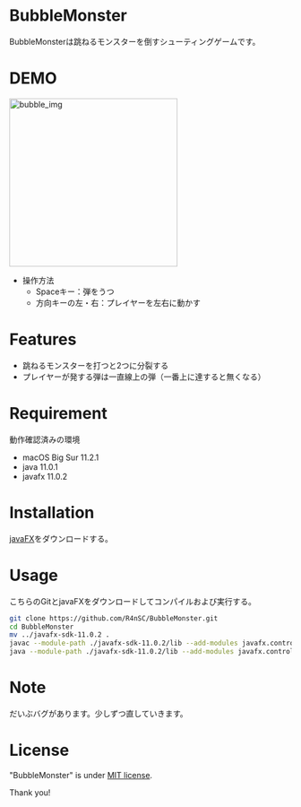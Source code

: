 # BubbleMonster
 
BubbleMonsterは跳ねるモンスターを倒すシューティングゲームです。
 
# DEMO

<img width="300" alt="bubble_img" src="https://user-images.githubusercontent.com/52380218/121849446-4bda9680-cd26-11eb-8943-7f9fe0414aeb.png">

- 操作方法
    - Spaceキー：弾をうつ
    - 方向キーの左・右：プレイヤーを左右に動かす
 
# Features
 
- 跳ねるモンスターを打つと2つに分裂する
- プレイヤーが発する弾は一直線上の弾（一番上に達すると無くなる）
 
# Requirement
 
動作確認済みの環境
 
* macOS Big Sur 11.2.1
* java 11.0.1
* javafx 11.0.2
 
# Installation

[javaFX](https://gluonhq.com/products/javafx/)をダウンロードする。
 
# Usage

こちらのGitとjavaFXをダウンロードしてコンパイルおよび実行する。

```bash
git clone https://github.com/R4nSC/BubbleMonster.git
cd BubbleMonster
mv ../javafx-sdk-11.0.2 .
javac --module-path ./javafx-sdk-11.0.2/lib --add-modules javafx.controls,javafx.fxml *.java
java --module-path ./javafx-sdk-11.0.2/lib --add-modules javafx.controls,javafx.fxml BubbleMonster
```
 
# Note
 
だいぶバグがあります。少しずつ直していきます。
 
# License
 
"BubbleMonster" is under [MIT license](https://en.wikipedia.org/wiki/MIT_License).

Thank you!